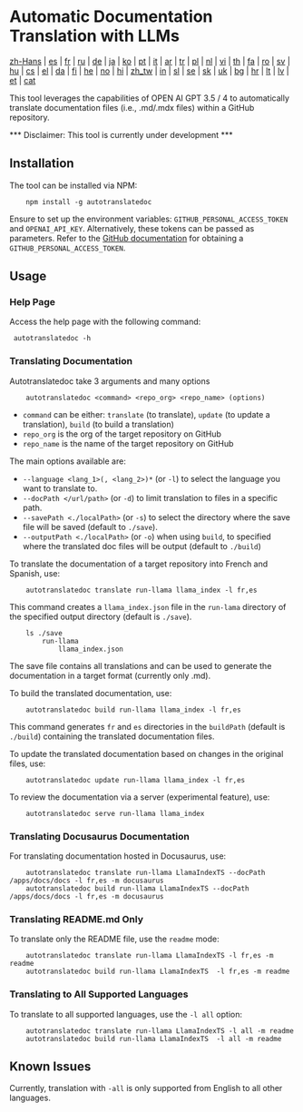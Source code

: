 # Automatic Documentation Translation with LLMs

 [zh-Hans](/i18n/README_zh-Hans.md) | [es](/i18n/README_es.md) |  [fr](/i18n/README_fr.md) | [ru](/i18n/README_ru.md) | [de](/i18n/README_de.md) | [ja](/i18n/README_ja.md) | [ko](/i18n/README_ko.md) | [pt](/i18n/README_pt.md) | [it](/i18n/README_it.md) | [ar](/i18n/README_ar.md) | [tr](/i18n/README_tr.md) | [pl](/i18n/README_pl.md) | [nl](/i18n/README_nl.md) | [vi](/i18n/README_vi.md) | [th](/i18n/README_th.md) | [fa](/i18n/README_fa.md) | [ro](/i18n/README_ro.md) | [sv](/i18n/README_sv.md) | [hu](/i18n/README_hu.md) | [cs](/i18n/README_cs.md) | [el](/i18n/README_el.md) | [da](/i18n/README_da.md) | [fi](/i18n/README_fi.md) | [he](/i18n/README_he.md) | [no](/i18n/README_no.md) | [hi](/i18n/README_hi.md) | [zh_tw](/i18n/README_zh_tw.md) | [in](/i18n/README_in.md) | [sl](/i18n/README_sl.md) | [se](/i18n/README_se.md) | [sk](/i18n/README_sk.md) | [uk](/i18n/README_uk.md) | [bg](/i18n/README_bg.md) | [hr](/i18n/README_hr.md) | [lt](/i18n/README_lt.md) | [lv](/i18n/README_lv.md) | [et](/i18n/README_et.md) | [cat](/i18n/README_cat.md) 


This tool leverages the capabilities of OPEN AI GPT 3.5 / 4 to automatically translate documentation files (i.e., .md/.mdx files) within a GitHub repository.

*** Disclaimer: This tool is currently under development ***

## Installation 

The tool can be installed via NPM:


```
    npm install -g autotranslatedoc
```

Ensure to set up the environment variables: `GITHUB_PERSONAL_ACCESS_TOKEN` and `OPENAI_API_KEY`. Alternatively, these tokens can be passed as parameters. Refer to the [GitHub documentation](https://docs.github.com/en/github/authenticating-to-github/creating-a-personal-access-token) for obtaining a `GITHUB_PERSONAL_ACCESS_TOKEN`.

## Usage

### Help Page
Access the help page with the following command:
```
 autotranslatedoc -h
```

### Translating Documentation

Autotranslatedoc  take 3 arguments and many options

```
    autotranslatedoc <command> <repo_org> <repo_name> (options)
```

- ```command``` can be either: ```translate``` (to translate), ```update``` (to update a translation), ```build``` (to build a translation)
- ```repo_org``` is the org of the target repository on GitHub
- ```repo_name``` is the name of the target repository on GitHub

The main options available are:

- ```--language <lang_1>(, <lang_2>)*``` (or ```-l```) to select the language you want to translate to.
- ```--docPath </url/path>``` (or ```-d```) to limit translation to files in a specific path.
- ```--savePath <./localPath>``` (or ```-s```) to select the directory where the save file will be saved (default to ```./save```).
- ```--outputPath <./localPath>``` (or ```-o```) when using ```build```, to specified where the translated doc files will be output (default to ```./build```)



To translate the documentation of a target repository into French and Spanish, use:
```
    autotranslatedoc translate run-llama llama_index -l fr,es
```


This command creates a `llama_index.json` file in the `run-lama` directory of the specified output directory (default is `./save`).
```
    ls ./save
        run-llama
            llama_index.json 
```
The save file contains all translations and can be used to generate the documentation in a target format (currently only .md).

To build the translated documentation, use:

```
    autotranslatedoc build run-llama llama_index -l fr,es
```


This command generates `fr` and `es` directories in the `buildPath` (default is `./build`) containing the translated documentation files.

To update the translated documentation based on changes in the original files, use:

```
    autotranslatedoc update run-llama llama_index -l fr,es
```


To review the documentation via a server (experimental feature), use:
```
    autotranslatedoc serve run-llama llama_index
```


### Translating Docusaurus Documentation

For translating documentation hosted in Docusaurus, use:

```
    autotranslatedoc translate run-llama LlamaIndexTS --docPath /apps/docs/docs -l fr,es -m docusaurus
    autotranslatedoc build run-llama LlamaIndexTS --docPath /apps/docs/docs -l fr,es -m docusaurus
```

### Translating README.md Only

To translate only the README file, use the `readme` mode:

```
    autotranslatedoc translate run-llama LlamaIndexTS -l fr,es -m readme
    autotranslatedoc build run-llama LlamaIndexTS  -l fr,es -m readme
```


### Translating to All Supported Languages

To translate to all supported languages, use the `-l all` option:

```
    autotranslatedoc translate run-llama LlamaIndexTS -l all -m readme
    autotranslatedoc build run-llama LlamaIndexTS  -l all -m readme
```


## Known Issues

Currently, translation with `-all` is only supported from English to all other languages.


